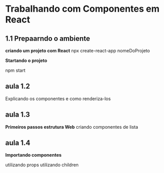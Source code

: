 # Trabalhando com Componentes em React

## 1.1 Prepaarndo o ambiente
**criando um projeto com React**
npx create-react-app nomeDoProjeto

**Startando o projeto**

npm start

## aula 1.2

Explicando os componentes e como renderiza-los

## aula 1.3
**Primeiros passos estrutura Web**
criando componentes de lista

## aula 1.4
**Importando componentes**

utilizando props
utilizando children